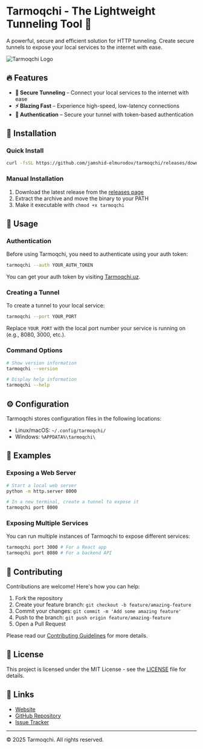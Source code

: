 # Tarmoqchi - The Lightweight Tunneling Tool 🚀

A powerful, secure and efficient solution for HTTP tunneling. Create secure tunnels to expose your local services to the internet with ease.

![Tarmoqchi Logo](https://pub-efb2bbde7206420692920475ba73046f.r2.dev/logo.png)

## 🔥 Features

- **🔗 Secure Tunneling** – Connect your local services to the internet with ease
- **⚡ Blazing Fast** – Experience high-speed, low-latency connections
- **🔐 Authentication** – Secure your tunnel with token-based authentication

## 🚀 Installation

### Quick Install

```bash
curl -fsSL https://github.com/jamshid-elmurodov/tarmoqchi/releases/download/Tarmoqchi-1.0.0/install.sh | sudo bash
```

### Manual Installation

1. Download the latest release from the [releases page](https://github.com/jamshid-elmurodov/tarmoqchi/releases)
2. Extract the archive and move the binary to your PATH
3. Make it executable with `chmod +x tarmoqchi`

## 🔧 Usage

### Authentication

Before using Tarmoqchi, you need to authenticate using your auth token:

```bash
tarmoqchi --auth YOUR_AUTH_TOKEN
```

You can get your auth token by visiting [Tarmoqchi.uz](https://tarmoqchi.uz/auth/token).

### Creating a Tunnel

To create a tunnel to your local service:

```bash
tarmoqchi --port YOUR_PORT
```

Replace `YOUR_PORT` with the local port number your service is running on (e.g., 8080, 3000, etc.).

### Command Options

```bash
# Show version information
tarmoqchi --version

# Display help information
tarmoqchi --help
```

## ⚙️ Configuration

Tarmoqchi stores configuration files in the following locations:

- Linux/macOS: `~/.config/tarmoqchi/`
- Windows: `%APPDATA%\tarmoqchi\`

## 📝 Examples

### Exposing a Web Server

```bash
# Start a local web server
python -m http.server 8000

# In a new terminal, create a tunnel to expose it
tarmoqchi port 8000
```

### Exposing Multiple Services

You can run multiple instances of Tarmoqchi to expose different services:

```bash
tarmoqchi port 3000 # For a React app
tarmoqchi port 8080 # For a backend API
```

## 🤝 Contributing

Contributions are welcome! Here's how you can help:

1. Fork the repository
2. Create your feature branch: `git checkout -b feature/amazing-feature`
3. Commit your changes: `git commit -m 'Add some amazing feature'`
4. Push to the branch: `git push origin feature/amazing-feature`
5. Open a Pull Request

Please read our [Contributing Guidelines](https://github.com/jamshid-elmurodov/tarmoqchi/blob/main/CONTRIBUTING.md) for more details.

## 📄 License

This project is licensed under the MIT License - see the [LICENSE](https://github.com/jamshid-elmurodov/tarmoqchi/blob/main/LICENSE) file for details.

## 🔗 Links

- [Website](https://tarmoqchi.uz)
- [GitHub Repository](https://github.com/jamshid-elmurodov/tarmoqchi)
- [Issue Tracker](https://github.com/jamshid-elmurodov/tarmoqchi/issues)

---

© 2025 Tarmoqchi. All rights reserved.
